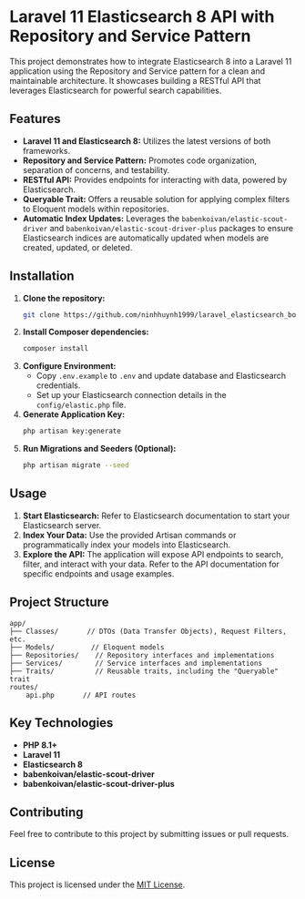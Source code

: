 # Laravel 11 Elasticsearch 8 API with Repository and Service Pattern

This project demonstrates how to integrate Elasticsearch 8 into a Laravel 11 application using the Repository and Service pattern for a clean and maintainable architecture. It showcases building a RESTful API that leverages Elasticsearch for powerful search capabilities.

## Features

* **Laravel 11 and Elasticsearch 8:** Utilizes the latest versions of both frameworks.
* **Repository and Service Pattern:**  Promotes code organization, separation of concerns, and testability.
* **RESTful API:**  Provides endpoints for interacting with data, powered by Elasticsearch.
* **Queryable Trait:** Offers a reusable solution for applying complex filters to Eloquent models within repositories.
* **Automatic Index Updates:** Leverages the `babenkoivan/elastic-scout-driver` and `babenkoivan/elastic-scout-driver-plus` packages to ensure Elasticsearch indices are automatically updated when models are created, updated, or deleted.

## Installation

1. **Clone the repository:**
   ```bash
   git clone https://github.com/ninhhuynh1999/laravel_elasticsearch_books.git
   ```
2. **Install Composer dependencies:**
   ```bash
   composer install
   ```
3. **Configure Environment:**
   - Copy `.env.example` to `.env` and update database and Elasticsearch credentials.
   - Set up your Elasticsearch connection details in the `config/elastic.php` file. 
4. **Generate Application Key:**
   ```bash
   php artisan key:generate
   ```
5. **Run Migrations and Seeders (Optional):**
   ```bash
   php artisan migrate --seed 
   ```

## Usage

1. **Start Elasticsearch:** Refer to Elasticsearch documentation to start your Elasticsearch server. 
2. **Index Your Data:** Use the provided Artisan commands or programmatically index your models into Elasticsearch.
3. **Explore the API:**  The application will expose API endpoints to search, filter, and interact with your data. Refer to the API documentation for specific endpoints and usage examples.

## Project Structure

```
app/
├── Classes/       // DTOs (Data Transfer Objects), Request Filters, etc. 
├── Models/         // Eloquent models
├── Repositories/    // Repository interfaces and implementations
├── Services/        // Service interfaces and implementations
├── Traits/          // Reusable traits, including the "Queryable" trait
routes/
    api.php       // API routes
```

## Key Technologies

* **PHP 8.1+**
* **Laravel 11**
* **Elasticsearch 8**
* **babenkoivan/elastic-scout-driver**
* **babenkoivan/elastic-scout-driver-plus**

## Contributing

Feel free to contribute to this project by submitting issues or pull requests.

## License

This project is licensed under the [MIT License](LICENSE).